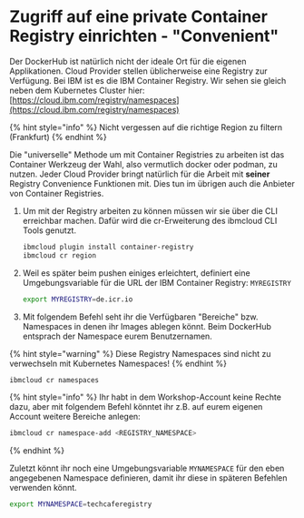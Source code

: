 # Zugriff auf eine private Container Registry einrichten - "Convenient"

Der DockerHub ist natürlich nicht der ideale Ort für die eigenen Applikationen. Cloud Provider stellen üblicherweise eine Registry zur Verfügung. Bei IBM ist es die IBM Container Registry. Wir sehen sie gleich neben dem Kubernetes Cluster hier: [https://cloud.ibm.com/registry/namespaces](https://cloud.ibm.com/registry/namespaces)

{% hint style="info" %}
Nicht vergessen auf die richtige Region zu filtern \(Frankfurt\)
{% endhint %}

Die "universelle" Methode um mit Container Registries zu arbeiten ist das Container Werkzeug der Wahl, also vermutlich docker oder podman, zu nutzen. Jeder Cloud Provider bringt natürlich für die Arbeit mit **seiner** Registry Convenience Funktionen mit. Dies tun im übrigen auch die Anbieter von Container Registries. 

1. Um mit der Registry arbeiten zu können müssen wir sie über die CLI erreichbar machen. Dafür wird die cr-Erweiterung des ibmcloud CLI Tools genutzt.

   ```bash
   ibmcloud plugin install container-registry
   ibmcloud cr region
   ```

2. Weil es später beim pushen einiges erleichtert, definiert eine Umgebungsvariable für die URL der IBM Container Registry: `MYREGISTRY`

   ```bash
   export MYREGISTRY=de.icr.io
   ```

3. Mit folgendem Befehl seht ihr die Verfügbaren "Bereiche" bzw. Namespaces in denen ihr Images ablegen könnt. Beim DockerHub entsprach der Namespace eurem Benutzernamen. 

{% hint style="warning" %}
Diese Registry Namespaces sind nicht zu verwechseln mit Kubernetes Namespaces!
{% endhint %}

```bash
ibmcloud cr namespaces
```

{% hint style="info" %}
Ihr habt in dem Workshop-Account keine Rechte dazu, aber mit folgendem Befehl könntet ihr z.B. auf eurem eigenen Account weitere Bereiche anlegen:

```bash
ibmcloud cr namespace-add <REGISTRY_NAMESPACE>
```
{% endhint %}

Zuletzt könnt ihr noch eine Umgebungsvariable `MYNAMESPACE` für den eben angegebenen Namespace definieren, damit ihr diese in späteren Befehlen verwenden könnt.

```bash
export MYNAMESPACE=techcaferegistry
```

